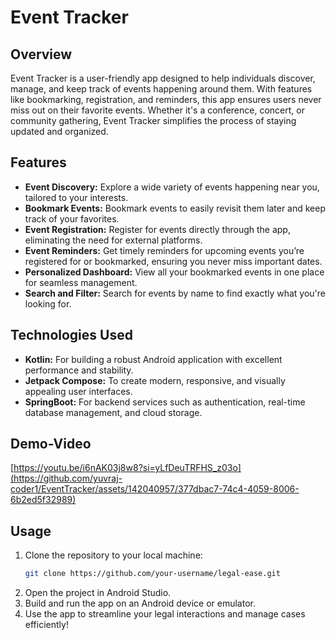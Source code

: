 
# Event Tracker

## Overview
Event Tracker is a user-friendly app designed to help individuals discover, manage, and keep track of events happening around them. With features like bookmarking, registration, and reminders, this app ensures users never miss out on their favorite events. Whether it's a conference, concert, or community gathering, Event Tracker simplifies the process of staying updated and organized.

## Features
- **Event Discovery:** Explore a wide variety of events happening near you, tailored to your interests.
- **Bookmark Events:** Bookmark events to easily revisit them later and keep track of your favorites.
- **Event Registration:** Register for events directly through the app, eliminating the need for external platforms.
- **Event Reminders:** Get timely reminders for upcoming events you’re registered for or bookmarked, ensuring you never miss important dates.
- **Personalized Dashboard:** View all your bookmarked events in one place for seamless management.
- **Search and Filter:** Search for events by name to find exactly what you're looking for.

## Technologies Used
- **Kotlin:** For building a robust Android application with excellent performance and stability.
- **Jetpack Compose:** To create modern, responsive, and visually appealing user interfaces.
- **SpringBoot:** For backend services such as authentication, real-time database management, and cloud storage.

## Demo-Video
[https://youtu.be/i6nAK03j8w8?si=yLfDeuTRFHS_z03o](https://github.com/yuvraj-coder1/EventTracker/assets/142040957/377dbac7-74c4-4059-8006-6b2ed5f32989)

## Usage
1. Clone the repository to your local machine:
   ```bash
   git clone https://github.com/your-username/legal-ease.git
2. Open the project in Android Studio.
3. Build and run the app on an Android device or emulator.
4. Use the app to streamline your legal interactions and manage cases efficiently!
